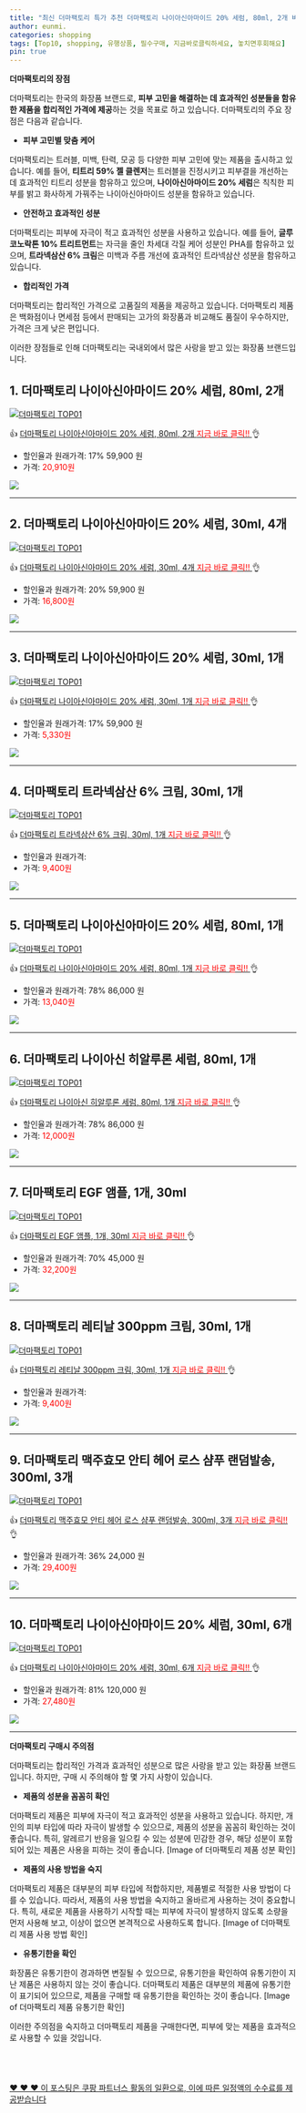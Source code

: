 ```yaml
---
title: "최신 더마팩토리 특가 추천 더마팩토리 나이아신아마이드 20% 세럼, 80ml, 2개 비교 장점"
author: eunmi.
categories: shopping
tags: [Top10, shopping, 유행상품, 필수구매, 지금바로클릭하세요, 놓치면후회해요]
pin: true
---
```

**더마팩토리의 장점**

더마팩토리는 한국의 화장품 브랜드로, **피부 고민을 해결하는 데 효과적인 성분들을 함유한 제품을 합리적인 가격에 제공**하는 것을 목표로 하고 있습니다. 더마팩토리의 주요 장점은 다음과 같습니다.

* **피부 고민별 맞춤 케어**

더마팩토리는 트러블, 미백, 탄력, 모공 등 다양한 피부 고민에 맞는 제품을 출시하고 있습니다. 예를 들어, **티트리 59% 젤 클렌저**는 트러블을 진정시키고 피부결을 개선하는 데 효과적인 티트리 성분을 함유하고 있으며, **나이아신아마이드 20% 세럼**은 칙칙한 피부를 밝고 화사하게 가꿔주는 나이아신아마이드 성분을 함유하고 있습니다.

* **안전하고 효과적인 성분**

더마팩토리는 피부에 자극이 적고 효과적인 성분을 사용하고 있습니다. 예를 들어, **글루코노락톤 10% 트리트먼트**는 자극을 줄인 차세대 각질 케어 성분인 PHA를 함유하고 있으며, **트라넥삼산 6% 크림**은 미백과 주름 개선에 효과적인 트라넥삼산 성분을 함유하고 있습니다.

* **합리적인 가격**

더마팩토리는 합리적인 가격으로 고품질의 제품을 제공하고 있습니다. 더마팩토리 제품은 백화점이나 면세점 등에서 판매되는 고가의 화장품과 비교해도 품질이 우수하지만, 가격은 크게 낮은 편입니다.

이러한 장점들로 인해 더마팩토리는 국내외에서 많은 사랑을 받고 있는 화장품 브랜드입니다.

   

## 1. 더마팩토리 나이아신아마이드 20% 세럼, 80ml, 2개

[![더마팩토리 TOP01](https://thumbnail6.coupangcdn.com/thumbnails/remote/230x230ex/image/vendor_inventory/7643/736916e90d5967f1e88a0e2d761b1c178eee6e1f34c1dc309449d44cd960.jpg)](https://link.coupang.com/re/AFFSDP?lptag=AF3617701&subid=GithubCoopas&pageKey=7166913299&traceid=V0-153&itemId=19665434406&vendorItemId=85201751679)


👍 [더마팩토리 나이아신아마이드 20% 세럼, 80ml, 2개 <font color=red> 지금 바로 클릭!! </font> ](https://link.coupang.com/re/AFFSDP?lptag=AF3617701&subid=GithubCoopas&pageKey=7166913299&traceid=V0-153&itemId=19665434406&vendorItemId=85201751679) 👌 


- 할인율과 원래가격: 17%  59,900   원
- 가격: <span style='color:red'>20,910원</span>

[![](/discount_price.png)](https://link.coupang.com/re/AFFSDP?lptag=AF3617701&subid=GithubCoopas&pageKey=7166913299&traceid=V0-153&itemId=19665434406&vendorItemId=85201751679)

---


   

## 2. 더마팩토리 나이아신아마이드 20% 세럼, 30ml, 4개

[![더마팩토리 TOP01](https://thumbnail6.coupangcdn.com/thumbnails/remote/230x230ex/image/retail/images/d0fba2aa-e883-481b-8309-084405d7fc1e3479617347502391133.png)](https://link.coupang.com/re/AFFSDP?lptag=AF3617701&subid=GithubCoopas&pageKey=7166913299&traceid=V0-153&itemId=19665433011&vendorItemId=86771111394)


👍 [더마팩토리 나이아신아마이드 20% 세럼, 30ml, 4개 <font color=red> 지금 바로 클릭!! </font> ](https://link.coupang.com/re/AFFSDP?lptag=AF3617701&subid=GithubCoopas&pageKey=7166913299&traceid=V0-153&itemId=19665433011&vendorItemId=86771111394) 👌 


- 할인율과 원래가격: 20%  59,900   원
- 가격: <span style='color:red'>16,800원</span>

[![](/discount_price.png)](https://link.coupang.com/re/AFFSDP?lptag=AF3617701&subid=GithubCoopas&pageKey=7166913299&traceid=V0-153&itemId=19665433011&vendorItemId=86771111394)

---


   

## 3. 더마팩토리 나이아신아마이드 20% 세럼, 30ml, 1개

[![더마팩토리 TOP01](https://thumbnail9.coupangcdn.com/thumbnails/remote/230x230ex/image/retail/images/2023/07/12/16/4/ac706e97-c6dd-4d65-97db-7645ca703c1b.jpg)](https://link.coupang.com/re/AFFSDP?lptag=AF3617701&subid=GithubCoopas&pageKey=7166913299&traceid=V0-153&itemId=20231715269&vendorItemId=86558092017)


👍 [더마팩토리 나이아신아마이드 20% 세럼, 30ml, 1개 <font color=red> 지금 바로 클릭!! </font> ](https://link.coupang.com/re/AFFSDP?lptag=AF3617701&subid=GithubCoopas&pageKey=7166913299&traceid=V0-153&itemId=20231715269&vendorItemId=86558092017) 👌 


- 할인율과 원래가격: 17%  59,900   원
- 가격: <span style='color:red'>5,330원</span>

[![](/discount_price.png)](https://link.coupang.com/re/AFFSDP?lptag=AF3617701&subid=GithubCoopas&pageKey=7166913299&traceid=V0-153&itemId=20231715269&vendorItemId=86558092017)

---


   

## 4. 더마팩토리 트라넥삼산 6% 크림, 30ml, 1개

[![더마팩토리 TOP01](https://thumbnail8.coupangcdn.com/thumbnails/remote/230x230ex/image/retail/images/2023/07/12/16/4/1fa66692-c85a-4c7f-91db-415f64757725.jpg)](https://link.coupang.com/re/AFFSDP?lptag=AF3617701&subid=GithubCoopas&pageKey=6310021631&traceid=V0-153&itemId=13092578131&vendorItemId=86557622944)


👍 [더마팩토리 트라넥삼산 6% 크림, 30ml, 1개 <font color=red> 지금 바로 클릭!! </font> ](https://link.coupang.com/re/AFFSDP?lptag=AF3617701&subid=GithubCoopas&pageKey=6310021631&traceid=V0-153&itemId=13092578131&vendorItemId=86557622944) 👌 


- 할인율과 원래가격: 
- 가격: <span style='color:red'>9,400원</span>

[![](/discount_price.png)](https://link.coupang.com/re/AFFSDP?lptag=AF3617701&subid=GithubCoopas&pageKey=6310021631&traceid=V0-153&itemId=13092578131&vendorItemId=86557622944)

---


   

## 5. 더마팩토리 나이아신아마이드 20% 세럼, 80ml, 1개

[![더마팩토리 TOP01](https://thumbnail8.coupangcdn.com/thumbnails/remote/230x230ex/image/retail/images/2023/07/18/12/6/07877987-c330-438f-95ec-4b0a64a18acc.jpg)](https://link.coupang.com/re/AFFSDP?lptag=AF3617701&subid=GithubCoopas&pageKey=7166913299&traceid=V0-153&itemId=19504204117&vendorItemId=86613261356)


👍 [더마팩토리 나이아신아마이드 20% 세럼, 80ml, 1개 <font color=red> 지금 바로 클릭!! </font> ](https://link.coupang.com/re/AFFSDP?lptag=AF3617701&subid=GithubCoopas&pageKey=7166913299&traceid=V0-153&itemId=19504204117&vendorItemId=86613261356) 👌 


- 할인율과 원래가격: 78%  86,000   원
- 가격: <span style='color:red'>13,040원</span>

[![](/discount_price.png)](https://link.coupang.com/re/AFFSDP?lptag=AF3617701&subid=GithubCoopas&pageKey=7166913299&traceid=V0-153&itemId=19504204117&vendorItemId=86613261356)

---


   

## 6. 더마팩토리 나이아신 히알루론 세럼, 80ml, 1개

[![더마팩토리 TOP01](https://thumbnail9.coupangcdn.com/thumbnails/remote/230x230ex/image/retail/images/2023/07/12/15/6/8f24818d-1545-4e95-ac79-1dd32c7186ee.jpg)](https://link.coupang.com/re/AFFSDP?lptag=AF3617701&subid=GithubCoopas&pageKey=7460977660&traceid=V0-153&itemId=19446728795&vendorItemId=86557607886)


👍 [더마팩토리 나이아신 히알루론 세럼, 80ml, 1개 <font color=red> 지금 바로 클릭!! </font> ](https://link.coupang.com/re/AFFSDP?lptag=AF3617701&subid=GithubCoopas&pageKey=7460977660&traceid=V0-153&itemId=19446728795&vendorItemId=86557607886) 👌 


- 할인율과 원래가격: 78%  86,000   원
- 가격: <span style='color:red'>12,000원</span>

[![](/discount_price.png)](https://link.coupang.com/re/AFFSDP?lptag=AF3617701&subid=GithubCoopas&pageKey=7460977660&traceid=V0-153&itemId=19446728795&vendorItemId=86557607886)

---


   

## 7. 더마팩토리 EGF 앰플, 1개, 30ml

[![더마팩토리 TOP01](https://thumbnail8.coupangcdn.com/thumbnails/remote/230x230ex/image/retail/images/2023/07/18/10/1/eb737789-3149-4f9c-9117-0f796077cca0.jpg)](https://link.coupang.com/re/AFFSDP?lptag=AF3617701&subid=GithubCoopas&pageKey=7194048277&traceid=V0-153&itemId=18169941174&vendorItemId=86612505572)


👍 [더마팩토리 EGF 앰플, 1개, 30ml <font color=red> 지금 바로 클릭!! </font> ](https://link.coupang.com/re/AFFSDP?lptag=AF3617701&subid=GithubCoopas&pageKey=7194048277&traceid=V0-153&itemId=18169941174&vendorItemId=86612505572) 👌 


- 할인율과 원래가격: 70%  45,000   원
- 가격: <span style='color:red'>32,200원</span>

[![](/discount_price.png)](https://link.coupang.com/re/AFFSDP?lptag=AF3617701&subid=GithubCoopas&pageKey=7194048277&traceid=V0-153&itemId=18169941174&vendorItemId=86612505572)

---


   

## 8. 더마팩토리 레티날 300ppm 크림, 30ml, 1개

[![더마팩토리 TOP01](https://thumbnail8.coupangcdn.com/thumbnails/remote/230x230ex/image/retail/images/2023/07/12/15/0/31b3b017-3f39-473b-8f7e-d614b2babc9c.jpg)](https://link.coupang.com/re/AFFSDP?lptag=AF3617701&subid=GithubCoopas&pageKey=5848061941&traceid=V0-153&itemId=10169025799&vendorItemId=86557491761)


👍 [더마팩토리 레티날 300ppm 크림, 30ml, 1개 <font color=red> 지금 바로 클릭!! </font> ](https://link.coupang.com/re/AFFSDP?lptag=AF3617701&subid=GithubCoopas&pageKey=5848061941&traceid=V0-153&itemId=10169025799&vendorItemId=86557491761) 👌 


- 할인율과 원래가격: 
- 가격: <span style='color:red'>9,400원</span>

[![](/discount_price.png)](https://link.coupang.com/re/AFFSDP?lptag=AF3617701&subid=GithubCoopas&pageKey=5848061941&traceid=V0-153&itemId=10169025799&vendorItemId=86557491761)

---


   

## 9. 더마팩토리 맥주효모 안티 헤어 로스 샴푸 랜덤발송, 300ml, 3개

[![더마팩토리 TOP01](https://thumbnail8.coupangcdn.com/thumbnails/remote/230x230ex/image/retail/images/4a1286b7-4ed4-477f-9255-8ec5ccb1969f9077274916257129873.png)](https://link.coupang.com/re/AFFSDP?lptag=AF3617701&subid=GithubCoopas&pageKey=7621692394&traceid=V0-153&itemId=20260991707&vendorItemId=87348507629)


👍 [더마팩토리 맥주효모 안티 헤어 로스 샴푸 랜덤발송, 300ml, 3개 <font color=red> 지금 바로 클릭!! </font> ](https://link.coupang.com/re/AFFSDP?lptag=AF3617701&subid=GithubCoopas&pageKey=7621692394&traceid=V0-153&itemId=20260991707&vendorItemId=87348507629) 👌 


- 할인율과 원래가격: 36%  24,000   원
- 가격: <span style='color:red'>29,400원</span>

[![](/discount_price.png)](https://link.coupang.com/re/AFFSDP?lptag=AF3617701&subid=GithubCoopas&pageKey=7621692394&traceid=V0-153&itemId=20260991707&vendorItemId=87348507629)

---


   

## 10. 더마팩토리 나이아신아마이드 20% 세럼, 30ml, 6개

[![더마팩토리 TOP01](https://thumbnail8.coupangcdn.com/thumbnails/remote/230x230ex/image/retail/images/948671c9-bbf5-48da-a51e-3ebf83d64f769145095250828236223.png)](https://link.coupang.com/re/AFFSDP?lptag=AF3617701&subid=GithubCoopas&pageKey=7166913299&traceid=V0-153&itemId=19665433097&vendorItemId=86771111450)


👍 [더마팩토리 나이아신아마이드 20% 세럼, 30ml, 6개 <font color=red> 지금 바로 클릭!! </font> ](https://link.coupang.com/re/AFFSDP?lptag=AF3617701&subid=GithubCoopas&pageKey=7166913299&traceid=V0-153&itemId=19665433097&vendorItemId=86771111450) 👌 


- 할인율과 원래가격: 81%  120,000   원
- 가격: <span style='color:red'>27,480원</span>

[![](/discount_price.png)](https://link.coupang.com/re/AFFSDP?lptag=AF3617701&subid=GithubCoopas&pageKey=7166913299&traceid=V0-153&itemId=19665433097&vendorItemId=86771111450)

---
**더마팩토리 구매시 주의점**

더마팩토리는 합리적인 가격과 효과적인 성분으로 많은 사랑을 받고 있는 화장품 브랜드입니다. 하지만, 구매 시 주의해야 할 몇 가지 사항이 있습니다.

* **제품의 성분을 꼼꼼히 확인**

더마팩토리 제품은 피부에 자극이 적고 효과적인 성분을 사용하고 있습니다. 하지만, 개인의 피부 타입에 따라 자극이 발생할 수 있으므로, 제품의 성분을 꼼꼼히 확인하는 것이 좋습니다. 특히, 알레르기 반응을 일으킬 수 있는 성분에 민감한 경우, 해당 성분이 포함되어 있는 제품은 사용을 피하는 것이 좋습니다.
[Image of 더마팩토리 제품 성분 확인]

* **제품의 사용 방법을 숙지**

더마팩토리 제품은 대부분의 피부 타입에 적합하지만, 제품별로 적절한 사용 방법이 다를 수 있습니다. 따라서, 제품의 사용 방법을 숙지하고 올바르게 사용하는 것이 중요합니다. 특히, 새로운 제품을 사용하기 시작할 때는 피부에 자극이 발생하지 않도록 소량을 먼저 사용해 보고, 이상이 없으면 본격적으로 사용하도록 합니다.
[Image of 더마팩토리 제품 사용 방법 확인]

* **유통기한을 확인**

화장품은 유통기한이 경과하면 변질될 수 있으므로, 유통기한을 확인하여 유통기한이 지난 제품은 사용하지 않는 것이 좋습니다. 더마팩토리 제품은 대부분의 제품에 유통기한이 표기되어 있으므로, 제품을 구매할 때 유통기한을 확인하는 것이 좋습니다.
[Image of 더마팩토리 제품 유통기한 확인]

이러한 주의점을 숙지하고 더마팩토리 제품을 구매한다면, 피부에 맞는 제품을 효과적으로 사용할 수 있을 것입니다.<br><br><br><br><br> [ ❤ ❤ ❤ 이 포스팅은 쿠팡 파트너스 활동의 일환으로, 이에 따른 일정액의 수수료를 제공받습니다](https://link.coupang.com/a/bcEFyh)